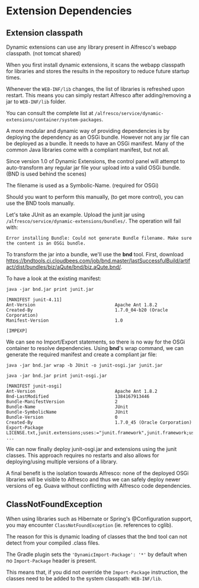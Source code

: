 # Extension Dependencies

## Extension classpath

Dynamic extensions can use any library present in Alfresco's webapp classpath. (not tomcat shared)

When you first install dynamic extensions, it scans the webapp classpath for libraries and stores the results in the repository to reduce future startup times.

Whenever the `WEB-INF/lib` changes, the list of libraries is refreshed upon restart. This means you can simply restart Alfresco after adding/removing a jar to `WEB-INF/lib` folder.

You can consult the complete list at `/alfresco/service/dynamic-extensions/container/system-packages`.

A more modular and dynamic way of providing dependencies is by deploying the dependency as an OSGi bundle.
However not any jar file can be deployed as a bundle. It needs to have an OSGi manifest.
Many of the common Java libraries come with a compliant manifest, but not all.

Since version 1.0 of Dynamic Extensions, the control panel will attempt to auto-transform any regular jar file your upload into a valid OSGi bundle.
(BND is used behind the scenes)

The filename is used as a Symbolic-Name. (required for OSGi)

Should you want to perform this manually, (to get more control), you can use the BND tools manually.

Let's take JUnit as an example. Upload the junit jar using `/alfresco/service/dynamic-extensions/bundles/`.
The operation will fail with:
```
Error installing Bundle: Could not generate Bundle filename. Make sure the content is an OSGi bundle.
```

To transform the jar into a bundle, we'll use the **bnd** tool. First, download <https://bndtools.ci.cloudbees.com/job/bnd.master/lastSuccessfulBuild/artifact/dist/bundles/biz/aQute/bnd/biz.aQute.bnd/>.

To have a look at the existing manifest:
```
java -jar bnd.jar print junit.jar

[MANIFEST junit-4.11]
Ant-Version                              Apache Ant 1.8.2                        
Created-By                               1.7.0_04-b20 (Oracle Corporation)       
Manifest-Version                         1.0                                     

[IMPEXP]
```

We can see no Import/Export statements, so there is no way for the OSGi container to resolve dependencies.
Using **bnd**'s wrap command, we can generate the required manifest and create a compliant jar file:
```
java -jar bnd.jar wrap -b JUnit -o junit-osgi.jar junit.jar

java -jar bnd.jar print junit-osgi.jar

[MANIFEST junit-osgi]
Ant-Version                              Apache Ant 1.8.2                        
Bnd-LastModified                         1384167913446                           
Bundle-ManifestVersion                   2                                       
Bundle-Name                              JUnit                                   
Bundle-SymbolicName                      JUnit                                   
Bundle-Version                           0                                       
Created-By                               1.7.0_45 (Oracle Corporation)           
Export-Package                           LICENSE.txt,junit.extensions;uses:="junit.framework",junit.framework;uses:="org.junit.runner,org.junit.runner.manipulation,org.junit.runner.notificat
...
```

We can now finally deploy junit-osgi.jar and extensions using the junit classes. This approach requires no restarts and also allows for deploying/using multiple versions of a library.

A final benefit is the isolation towards Alfresco: none of the deployed OSGi libraries will be visible to Alfresco and thus we can safely deploy newer versions of eg. Guava without conflicting with Alfresco code dependencies.

## ClassNotFoundException

When using libraries such as Hibernate or Spring's @Configuration support, you may encounter `ClassNotFoundException` (ie. references to cglib).

The reason for this is dynamic loading of classes that the bnd tool can not detect from your compiled .class files.

The Gradle plugin sets the `'DynamicImport-Package': '*'` by default when no `Import-Package` header is present.

This means that, if you did not override the `Import-Package` instruction, the classes need to be added to the system classpath: `WEB-INF/lib`.
